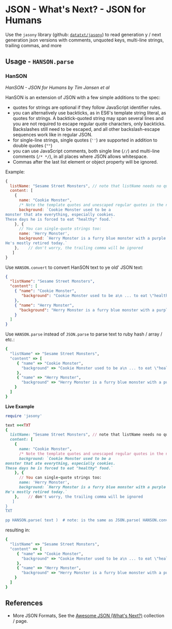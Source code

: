 # JSON - What's Next? - JSON for Humans


Use the `jasony` library (github: [`datatxt/jasony`](https://github.com/datatxt/jasony)) to 
read generation y / next generation json versions with comments, unquoted keys, multi-line strings, trailing commas, and more


## Usage - `HANSON.parse`

### HanSON

_HanSON - JSON for Humans by Tim Jansen et al_

HanSON is an extension of JSON  with a few simple additions to the spec:

- quotes for strings are optional if they follow JavaScript identifier rules.
- you can alternatively use backticks, as in ES6's template string literal, as quotes for strings.
  A backtick-quoted string may span several lines and you are not required to escape regular quote characters,
  only backticks. Backslashes still need to be escaped, and all other backslash-escape sequences work like in
  regular JSON.
- for single-line strings, single quotes (`''`) are supported in addition to double quotes (`""`)
- you can use JavaScript comments, both single line (`//`) and multi-line comments (`/* */`), in all places where JSON allows whitespace.
- Commas after the last list element or object property will be ignored.


Example:

``` js
{
  listName: "Sesame Street Monsters", // note that listName needs no quotes
  content: [
    {
      name: "Cookie Monster",
      /* Note the template quotes and unescaped regular quotes in the next string */
      background: `Cookie Monster used to be a
monster that ate everything, especially cookies.
These days he is forced to eat "healthy" food.`
    }, {
      // You can single-quote strings too:
      name: 'Herry Monster',
      background: `Herry Monster is a furry blue monster with a purple nose.
He's mostly retired today.`
    },    // don't worry, the trailing comma will be ignored
   ]
}
```

Use `HANSON.convert` to convert HanSON text to ye old' JSON text:

``` json
{
  "listName": "Sesame Street Monsters",       
  "content": [
    { "name": "Cookie Monster",
       "background": "Cookie Monster used to be a\n ... to eat \"healthy\" food."
    },
    { "name": "Herry Monster",
      "background": "Herry Monster is a furry blue monster with a purple nose.\n ... today."
    }
  ]
}
```

Use `HANSON.parse` instead of `JSON.parse` to parse text to ruby hash / array / etc.:

``` ruby
{
  "listName" => "Sesame Street Monsters",
  "content" => [
     { "name" => "Cookie Monster",
       "background" => "Cookie Monster used to be a\n ... to eat \"healthy\" food."
     },
     { "name" => "Herry Monster",
       "background" => "Herry Monster is a furry blue monster with a purple nose.\n ... today."
    }
  ]
}
```


**Live Example**


``` ruby
require 'jasony'

text =<<TXT
{
  listName: "Sesame Street Monsters", // note that listName needs no quotes
  content: [
    {
      name: "Cookie Monster",
      /* Note the template quotes and unescaped regular quotes in the next string */
      background: `Cookie Monster used to be a
monster that ate everything, especially cookies.
These days he is forced to eat "healthy" food.`
    }, {
      // You can single-quote strings too:
      name: 'Herry Monster',
      background: `Herry Monster is a furry blue monster with a purple nose.
He's mostly retired today.`
    },    // don't worry, the trailing comma will be ignored
   ]
}
TXT

pp HANSON.parse( text )  # note: is the same as JSON.parse( HANSON.convert( text ))
```

resulting in:

``` ruby
{
  "listName" => "Sesame Street Monsters",
  "content" => [
     { "name" => "Cookie Monster",
       "background" => "Cookie Monster used to be a\n ... to eat \"healthy\" food."
     },
     { "name" => "Herry Monster",
       "background" => "Herry Monster is a furry blue monster with a purple nose.\n ... today."
    }
  ]
}
```


## References

- More JSON Formats, See the [Awesome JSON (What's Next?)](https://github.com/datatxt/awesome-json-next) collection / page.

